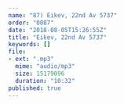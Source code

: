 ```yaml
---
name: "87) Eikev, 22nd Av 5737"
order: "0087"
date: "2018-08-05T15:26:55Z"
title: "Eikev, 22nd Av 5737"
keywords: []
file:
- ext: ".mp3"
  mime: "audio/mp3"
  size: 15179096
  duration: "10:32"
published: true
---
```

